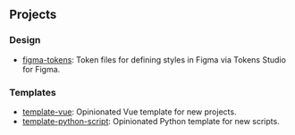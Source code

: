 ## Projects

### Design

- [figma-tokens](https://codeberg.org/joaopalmeiro/figma-tokens): Token files for defining styles in Figma via Tokens Studio for Figma.

### Templates

- [template-vue](https://github.com/joaopalmeiro/template-vue): Opinionated Vue template for new projects.
- [template-python-script](https://github.com/joaopalmeiro/template-python-script): Opinionated Python template for new scripts.
